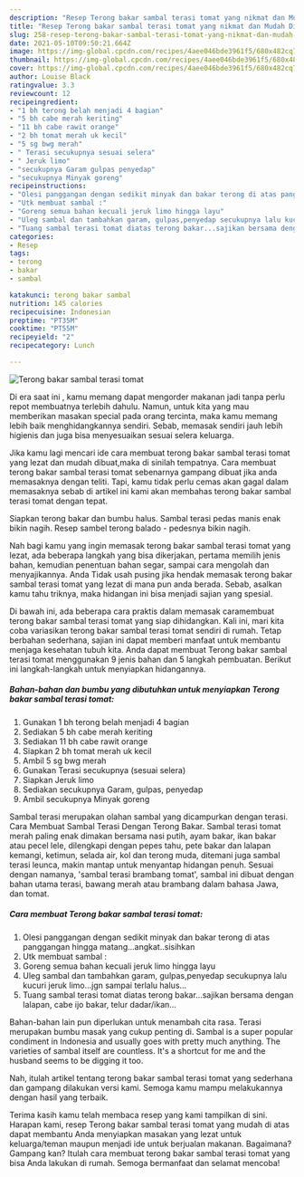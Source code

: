 ```yaml
---
description: "Resep Terong bakar sambal terasi tomat yang nikmat dan Mudah Dibuat"
title: "Resep Terong bakar sambal terasi tomat yang nikmat dan Mudah Dibuat"
slug: 258-resep-terong-bakar-sambal-terasi-tomat-yang-nikmat-dan-mudah-dibuat
date: 2021-05-10T09:50:21.664Z
image: https://img-global.cpcdn.com/recipes/4aee046bde3961f5/680x482cq70/terong-bakar-sambal-terasi-tomat-foto-resep-utama.jpg
thumbnail: https://img-global.cpcdn.com/recipes/4aee046bde3961f5/680x482cq70/terong-bakar-sambal-terasi-tomat-foto-resep-utama.jpg
cover: https://img-global.cpcdn.com/recipes/4aee046bde3961f5/680x482cq70/terong-bakar-sambal-terasi-tomat-foto-resep-utama.jpg
author: Louise Black
ratingvalue: 3.3
reviewcount: 12
recipeingredient:
- "1 bh terong belah menjadi 4 bagian"
- "5 bh cabe merah keriting"
- "11 bh cabe rawit orange"
- "2 bh tomat merah uk kecil"
- "5 sg bwg merah"
- " Terasi secukupnya sesuai selera"
- " Jeruk limo"
- "secukupnya Garam gulpas penyedap"
- "secukupnya Minyak goreng"
recipeinstructions:
- "Olesi panggangan dengan sedikit minyak dan bakar terong di atas panggangan hingga matang...angkat..sisihkan"
- "Utk membuat sambal :"
- "Goreng semua bahan kecuali jeruk limo hingga layu"
- "Uleg sambal dan tambahkan garam, gulpas,penyedap secukupnya lalu kucuri jeruk limo...jgn sampai terlalu halus..."
- "Tuang sambal terasi tomat diatas terong bakar...sajikan bersama dengan lalapan, cabe ijo bakar, telur dadar/ikan..."
categories:
- Resep
tags:
- terong
- bakar
- sambal

katakunci: terong bakar sambal 
nutrition: 145 calories
recipecuisine: Indonesian
preptime: "PT35M"
cooktime: "PT55M"
recipeyield: "2"
recipecategory: Lunch

---
```



![Terong bakar sambal terasi tomat](https://img-global.cpcdn.com/recipes/4aee046bde3961f5/680x482cq70/terong-bakar-sambal-terasi-tomat-foto-resep-utama.jpg)

Di era  saat ini , kamu memang dapat mengorder makanan jadi tanpa perlu repot membuatnya terlebih dahulu. Namun, untuk kita yang mau memberikan masakan special pada orang tercinta, maka kamu memang lebih baik menghidangkannya sendiri. Sebab, memasak sendiri jauh lebih higienis dan juga bisa menyesuaikan sesuai selera keluarga.

Jika kamu lagi mencari ide cara membuat terong bakar sambal terasi tomat yang lezat dan mudah dibuat,maka di sinilah tempatnya. Cara membuat terong bakar sambal terasi tomat  sebenarnya gampang dibuat jika anda memasaknya dengan teliti. Tapi, kamu tidak perlu cemas akan gagal dalam memasaknya 
sebab di artikel ini kami akan membahas terong bakar sambal terasi tomat dengan tepat.  

Siapkan terong bakar dan bumbu halus. Sambal terasi pedas manis enak bikin nagih. Resep sambel terong balado - pedesnya bikin nagih.

Nah bagi kamu yang ingin memasak terong bakar sambal terasi tomat yang lezat, ada beberapa langkah yang bisa dikerjakan, pertama memilih jenis bahan, kemudian penentuan bahan segar, sampai cara mengolah dan menyajikannya. Anda Tidak usah pusing jika hendak memasak terong bakar sambal terasi tomat yang lezat di mana pun anda berada. Sebab, asalkan kamu  tahu triknya, maka hidangan ini bisa menjadi sajian yang spesial.

Di bawah ini, ada beberapa cara praktis  dalam memasak caramembuat terong bakar sambal terasi tomat yang siap dihidangkan. Kali ini, mari kita coba variasikan terong bakar sambal terasi tomat sendiri di rumah. Tetap berbahan sederhana, sajian ini dapat memberi manfaat untuk membantu menjaga kesehatan tubuh kita. Anda dapat membuat Terong bakar sambal terasi tomat menggunakan 9 jenis bahan dan 5 langkah pembuatan. Berikut ini langkah-langkah untuk menyiapkan hidangannya.

<!--inarticleads1-->

##### Bahan-bahan dan bumbu yang dibutuhkan untuk menyiapkan Terong bakar sambal terasi tomat:

1. Gunakan 1 bh terong belah menjadi 4 bagian
1. Sediakan 5 bh cabe merah keriting
1. Sediakan 11 bh cabe rawit orange
1. Siapkan 2 bh tomat merah uk kecil
1. Ambil 5 sg bwg merah
1. Gunakan  Terasi secukupnya (sesuai selera)
1. Siapkan  Jeruk limo
1. Sediakan secukupnya Garam, gulpas, penyedap
1. Ambil secukupnya Minyak goreng


Sambal terasi merupakan olahan sambal yang dicampurkan dengan terasi. Cara Membuat Sambal Terasi Dengan Terong Bakar. Sambal terasi tomat merah paling enak dimakan bersama nasi putih, ayam bakar, ikan bakar atau pecel lele, dilengkapi dengan pepes tahu, pete bakar dan lalapan kemangi, ketimun, selada air, kol dan terong muda, ditemani juga sambal terasi leunca, makin mantap untuk menyantap hidangan penuh. Sesuai dengan namanya, &#39;sambal terasi brambang tomat&#39;, sambal ini dibuat dengan bahan utama terasi, bawang merah atau brambang dalam bahasa Jawa, dan tomat. 

<!--inarticleads2-->

##### Cara membuat Terong bakar sambal terasi tomat:

1. Olesi panggangan dengan sedikit minyak dan bakar terong di atas panggangan hingga matang...angkat..sisihkan
1. Utk membuat sambal :
1. Goreng semua bahan kecuali jeruk limo hingga layu
1. Uleg sambal dan tambahkan garam, gulpas,penyedap secukupnya lalu kucuri jeruk limo...jgn sampai terlalu halus...
1. Tuang sambal terasi tomat diatas terong bakar...sajikan bersama dengan lalapan, cabe ijo bakar, telur dadar/ikan...


Bahan-bahan lain pun diperlukan untuk menambah cita rasa. Terasi merupakan bumbu masak yang cukup penting di. Sambal is a super popular condiment in Indonesia and usually goes with pretty much anything. The varieties of sambal itself are countless. It&#39;s a shortcut for me and the husband seems to be digging it too. 

Nah, itulah artikel tentang  terong bakar sambal terasi tomat  yang sederhana dan gampang dilakukan versi kami. Semoga kamu mampu melakukannya dengan hasil yang terbaik. 

Terima kasih kamu telah membaca resep yang kami tampilkan di sini. Harapan kami, resep  Terong bakar sambal terasi tomat yang mudah di atas dapat membantu Anda menyiapkan masakan yang lezat untuk keluarga/teman maupun menjadi ide untuk berjualan makanan. Bagaimana? Gampang kan? Itulah cara membuat terong bakar sambal terasi tomat yang bisa Anda lakukan di rumah. Semoga bermanfaat dan selamat mencoba!

